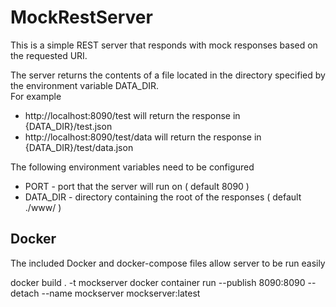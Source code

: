 # MockRestServer
This is a simple REST server that responds with mock responses based on the requested URI.

The server returns the contents of a file located in the directory specified by the environment variable DATA_DIR.  
For example

* http://localhost:8090/test will return the response in {DATA_DIR}/test.json
* http://localhost:8090/test/data will return the response in {DATA_DIR}/test/data.json

The following environment variables need to be configured

* PORT - port that the server will run on ( default 8090 )
* DATA_DIR - directory containing the root of the responses ( default ./www/ )

## Docker

The included Docker and docker-compose files allow server to be run easily

docker build . -t mockserver
docker container run --publish 8090:8090 --detach --name mockserver mockserver:latest